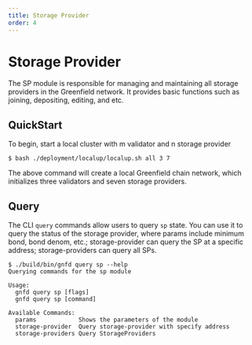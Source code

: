 ```yaml
---
title: Storage Provider
order: 4
---
```


# Storage Provider

The SP module is responsible for managing and maintaining all storage providers in the Greenfield network. It provides basic functions such as joining, depositing, editing, and etc.

## QuickStart

To begin, start a local cluster with m validator and n storage provider

```shell
$ bash ./deployment/localup/localup.sh all 3 7
```
The above command will create a local Greenfield chain network, which initializes three validators and seven storage providers.

## Query

The CLI `query` commands allow users to query `sp` state. You can use it to query the status of the storage provider, where params include minimum bond, bond denom, etc.; storage-provider can query the SP at a specific address; storage-providers can query all SPs.

```shell
$ ./build/bin/gnfd query sp --help
Querying commands for the sp module

Usage:
  gnfd query sp [flags]
  gnfd query sp [command]

Available Commands:
  params            Shows the parameters of the module
  storage-provider  Query storage-provider with specify address
  storage-providers Query StorageProviders

```
